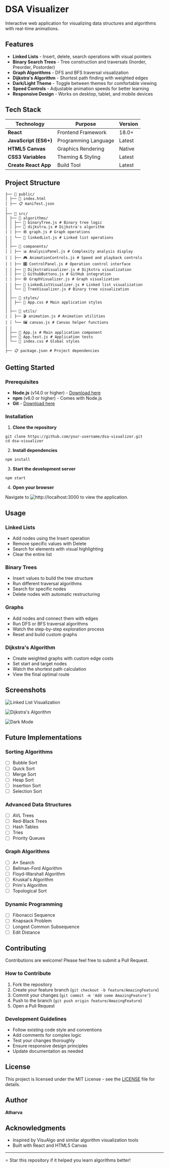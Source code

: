 # DSA Visualizer

Interactive web application for visualizing data structures and algorithms with real-time animations.

## Features

- **Linked Lists** - Insert, delete, search operations with visual pointers
- **Binary Search Trees** - Tree construction and traversals (Inorder, Preorder, Postorder)
- **Graph Algorithms** - DFS and BFS traversal visualization
- **Dijkstra's Algorithm** - Shortest path finding with weighted edges
- **Dark/Light Theme** - Toggle between themes for comfortable viewing
- **Speed Controls** - Adjustable animation speeds for better learning
- **Responsive Design** - Works on desktop, tablet, and mobile devices

## Tech Stack

| Technology | Purpose | Version |
|------------|---------|---------|
| **React** | Frontend Framework | 18.0+ |
| **JavaScript (ES6+)** | Programming Language | Latest |
| **HTML5 Canvas** | Graphics Rendering | Native |
| **CSS3 Variables** | Theming & Styling | Latest |
| **Create React App** | Build Tool | Latest |

## Project Structure

```DSA-VISUALIZER/
├── 📂 public/
│ ├── 📄 index.html
│ ├── 📋 manifest.json
│
├── 📂 src/
│ ├── 📂 algorithms/
│ │ ├── 🌳 binaryTree.js # Binary tree logic
│ │ ├── 🎯 dijkstra.js # Dijkstra's algorithm
│ │ ├── 🕸️ graph.js # Graph operations
│ │ └── 🔗 linkedList.js # Linked list operations
│ │
│ ├── 📂 components/
│ │ ├── 📊 AnalysisPanel.js # Complexity analysis display
│ │ ├── 🎮 AnimationControls.js # Speed and playback controls
│ │ ├── 🎛️ ControlPanel.js # Operation control interface
│ │ ├── 🎯 DijkstraVisualizer.js # Dijkstra visualization
│ │ ├── 🐙 GithubButtons.js # GitHub integration
│ │ ├── 🕸️ GraphVisualizer.js # Graph visualization
│ │ ├── 🔗 LinkedListVisualizer.js # Linked list visualization
│ │ └── 🌳 TreeVisualizer.js # Binary tree visualization
│ │
│ ├── 📂 styles/
│ │ ├── 🎨 App.css # Main application styles
│ │
│ ├── 📂 utils/
│ │ ├── 🎬 animation.js # Animation utilities
│ │ └── 🖼️ canvas.js # Canvas helper functions
│ │
│ ├── 📱 App.js # Main application component
│ ├── 🧪 App.test.js # Application tests
│ └── 🎨 index.css # Global styles
│
├── 📋 package.json # Project dependencies
```


## Getting Started

### Prerequisites

- **Node.js** (v14.0 or higher) - [Download here](https://nodejs.org/)
- **npm** (v6.0 or higher) - Comes with Node.js
- **Git** - [Download here](https://git-scm.com/)

### Installation

1. **Clone the repository**
```
git clone https://github.com/your-username/dsa-visualizer.git
cd dsa-visualizer
```

2. **Install dependencies**
```
npm install
```

3. **Start the development server**
```
npm start
```

4. **Open your browser**

Navigate to ![http://localhost:3000](http://localhost:3000) to view the application.


## Usage

### Linked Lists
- Add nodes using the Insert operation
- Remove specific values with Delete
- Search for elements with visual highlighting
- Clear the entire list

### Binary Trees
- Insert values to build the tree structure
- Run different traversal algorithms
- Search for specific nodes
- Delete nodes with automatic restructuring

### Graphs
- Add nodes and connect them with edges
- Run DFS or BFS traversal algorithms
- Watch the step-by-step exploration process
- Reset and build custom graphs

### Dijkstra's Algorithm
- Create weighted graphs with custom edge costs
- Set start and target nodes
- Watch the shortest path calculation
- View the final optimal route

## Screenshots

![Linked List Visualization](./public/image.png)

![Dijkstra's Algorithm](./public/image-2.png)

![Dark Mode](./public/image-1.png)

## Future Implementations

### Sorting Algorithms
- [ ] Bubble Sort
- [ ] Quick Sort  
- [ ] Merge Sort
- [ ] Heap Sort
- [ ] Insertion Sort
- [ ] Selection Sort

### Advanced Data Structures
- [ ] AVL Trees
- [ ] Red-Black Trees
- [ ] Hash Tables
- [ ] Tries
- [ ] Priority Queues

### Graph Algorithms
- [ ] A* Search
- [ ] Bellman-Ford Algorithm
- [ ] Floyd-Warshall Algorithm
- [ ] Kruskal's Algorithm
- [ ] Prim's Algorithm
- [ ] Topological Sort

### Dynamic Programming
- [ ] Fibonacci Sequence
- [ ] Knapsack Problem
- [ ] Longest Common Subsequence
- [ ] Edit Distance

## Contributing

Contributions are welcome! Please feel free to submit a Pull Request.

### How to Contribute

1. Fork the repository
2. Create your feature branch (`git checkout -b feature/AmazingFeature`)
3. Commit your changes (`git commit -m 'Add some AmazingFeature'`)
4. Push to the branch (`git push origin feature/AmazingFeature`)
5. Open a Pull Request

### Development Guidelines

- Follow existing code style and conventions
- Add comments for complex logic
- Test your changes thoroughly
- Ensure responsive design principles
- Update documentation as needed

## License

This project is licensed under the MIT License - see the [LICENSE](LICENSE) file for details.

## Author

**Atharva**

## Acknowledgments

- Inspired by VisuAlgo and similar algorithm visualization tools
- Built with React and HTML5 Canvas

---

⭐ Star this repository if it helped you learn algorithms better!



